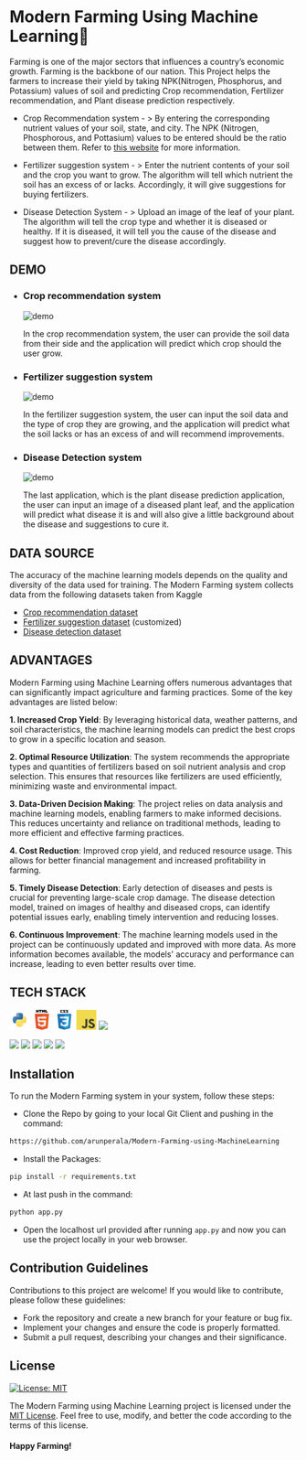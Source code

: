 # Modern Farming Using Machine Learning🌱
Farming is one of the major sectors that influences a country’s economic growth. Farming is the backbone of our nation. This Project helps the farmers to increase their yield by taking NPK(Nitrogen, Phosphorus, and Potassium) values of soil and predicting Crop recommendation, Fertilizer recommendation, and Plant disease prediction respectively. 

- Crop Recommendation system - > By entering the corresponding nutrient values of your soil, state, and city. The NPK (Nitrogen, Phosphorous, and Pottasium) values to be entered should be the ratio between them. Refer to [this website](https://www.gardeningknowhow.com/garden-how-to/soil-fertilizers/fertilizer-numbers-npk.htm) for more information.

- Fertilizer suggestion system - > Enter the nutrient contents of your soil and the crop you want to grow. The algorithm will tell which nutrient the soil has an excess of or lacks. Accordingly, it will give suggestions for buying fertilizers.

- Disease Detection System - > Upload an image of the leaf of your plant. The algorithm will tell the crop type and whether it is diseased or healthy. If it is diseased, it will tell you the cause of the disease and suggest how to prevent/cure the disease accordingly.
  
## DEMO

- ### Crop recommendation system
  ![demo](https://media.giphy.com/media/90JbjdAa5nDq3TJh5u/giphy.gif)

     In the crop recommendation system, the user can provide the soil data from their side and the application will predict which crop should the user grow.
    
- ### Fertilizer suggestion system
   ![demo](https://media.giphy.com/media/FLftUXMFo8N2bBjAXq/giphy.gif)

     In the fertilizer suggestion system, the user can input the soil data and the type of crop they are growing, and the application will predict what the soil lacks or has an excess of and will recommend improvements. 


- ### Disease Detection system
  ![demo](https://media.giphy.com/media/NnMwEp2tGZdfnJbyjr/giphy.gif)
    
    The last application, which is the plant disease prediction application, the user can input an image of a diseased plant leaf, and the application will predict what disease it is and will also give a little background about the disease and suggestions to cure it.

## DATA SOURCE
The accuracy of the machine learning models depends on the quality and diversity of the data used for training. The Modern Farming system collects data from the following datasets taken from Kaggle
- [Crop recommendation dataset ](https://www.kaggle.com/atharvaingle/crop-recommendation-dataset) 
- [Fertilizer suggestion dataset](https://github.com/Gladiator07/Harvestify/blob/master/Data-processed/fertilizer.csv) (customized)
- [Disease detection dataset](https://www.kaggle.com/vipoooool/new-plant-diseases-dataset)

## ADVANTAGES 
Modern Farming using Machine Learning offers numerous advantages that can significantly impact agriculture and farming practices. Some of the key advantages are listed below:

 **1. Increased Crop Yield**: By leveraging historical data, weather patterns, and soil characteristics, the machine learning models can predict the best crops to grow in a specific location and season.
 
 **2. Optimal Resource Utilization**: The system recommends the appropriate types and quantities of fertilizers based on soil nutrient analysis and crop selection. This ensures that resources like fertilizers are used efficiently, minimizing waste and environmental impact.
 
**3. Data-Driven Decision Making**: The project relies on data analysis and machine learning models, enabling farmers to make informed decisions. This reduces uncertainty and reliance on traditional methods, leading to more efficient and effective farming practices.

**4. Cost Reduction**: Improved crop yield, and reduced resource usage. This allows for better financial management and increased profitability in farming.

**5. Timely Disease Detection**: Early detection of diseases and pests is crucial for preventing large-scale crop damage. The disease detection model, trained on images of healthy and diseased crops, can identify potential issues early, enabling timely intervention and reducing losses.

**6. Continuous Improvement**: The machine learning models used in the project can be continuously updated and improved with more data. As more information becomes available, the models' accuracy and performance can increase, leading to even better results over time.


## TECH STACK
<code><img height="35" src="https://raw.githubusercontent.com/github/explore/80688e429a7d4ef2fca1e82350fe8e3517d3494d/topics/python/python.png"></code>
<code><img height="35" src="https://raw.githubusercontent.com/github/explore/80688e429a7d4ef2fca1e82350fe8e3517d3494d/topics/html/html.png"></code>
<code><img height="35" src="https://raw.githubusercontent.com/github/explore/80688e429a7d4ef2fca1e82350fe8e3517d3494d/topics/css/css.png"></code>
<code><img height="35" src="https://raw.githubusercontent.com/github/explore/80688e429a7d4ef2fca1e82350fe8e3517d3494d/topics/javascript/javascript.png"></code>
<code><img height="35" src="https://github.com/tomchen/stack-icons/raw/master/logos/bootstrap.svg"></code>

<code><img height="30" src="https://raw.githubusercontent.com/numpy/numpy/7e7f4adab814b223f7f917369a72757cd28b10cb/branding/icons/numpylogo.svg"></code>
<code><img height="30" src="https://raw.githubusercontent.com/pandas-dev/pandas/761bceb77d44aa63b71dda43ca46e8fd4b9d7422/web/pandas/static/img/pandas.svg"></code>
<code><img height="30" src="https://matplotlib.org/_static/logo2.svg"></code>
<code><img height="30" src="https://raw.githubusercontent.com/pytorch/pytorch/39fa0b5d0a3b966a50dcd90b26e6c36942705d6d/docs/source/_static/img/pytorch-logo-dark.svg"></code>
<code><img height="34" src="https://upload.wikimedia.org/wikipedia/commons/thumb/0/05/Scikit_learn_logo_small.svg/1280px-Scikit_learn_logo_small.svg.png"></code>


## Installation

To run the Modern Farming system in your system, follow these steps:
- Clone the Repo by going to your local Git Client and pushing in the command: 

```sh
https://github.com/arunperala/Modern-Farming-using-MachineLearning
```

- Install the Packages: 
```sh
pip install -r requirements.txt
```

- At last push in the command:
```sh
python app.py
```

- Open the localhost url provided after running `app.py` and now you can use the project locally in your web browser.

  
## Contribution Guidelines
Contributions to this project are welcome! If you would like to contribute, please follow these guidelines:
- Fork the repository and create a new branch for your feature or bug fix.
- Implement your changes and ensure the code is properly formatted.
- Submit a pull request, describing your changes and their significance.



## License
[![License: MIT](https://img.shields.io/badge/License-MIT-yellow.svg)](https://opensource.org/licenses/MIT)

The Modern Farming using Machine Learning project is licensed under the [MIT License](https://opensource.org/licenses/MIT). Feel free to use, modify, and better the code according to the terms of this license.
#### Happy Farming!
